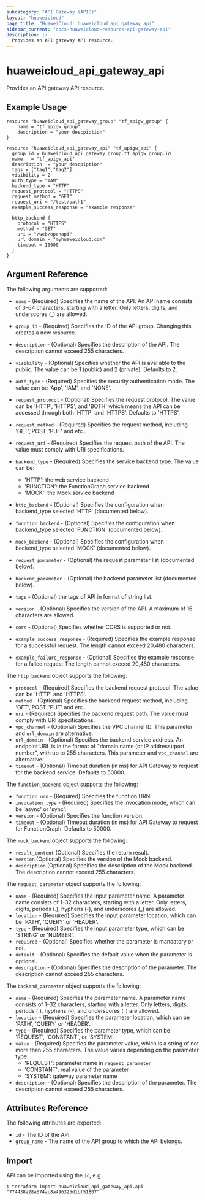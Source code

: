 ```yaml
---
subcategory: "API Gateway (APIG)"
layout: "huaweicloud"
page_title: "HuaweiCloud: huaweicloud_api_gateway_api"
sidebar_current: "docs-huaweicloud-resource-api-gateway-api"
description: |-
  Provides an API gateway API resource.
---
```


# huaweicloud\_api\_gateway\_api

Provides an API gateway API resource.

## Example Usage

```hcl
resource "huaweicloud_api_gateway_group" "tf_apigw_group" {
    name = "tf_apigw_group"
    description = "your descpiption"
}

resource "huaweicloud_api_gateway_api" "tf_apigw_api" {
  group_id = huaweicloud_api_gateway_group.tf_apigw_group.id
  name   = "tf_apigw_api"
  description  = "your descpiption"
  tags = ["tag1","tag2"]
  visibility = 2
  auth_type = "IAM"
  backend_type = "HTTP"
  request_protocol = "HTTPS"
  request_method = "GET"
  request_uri = "/test/path1"
  example_success_response = "example response"

  http_backend {
    protocol = "HTTPS"
    method = "GET"
    uri = "/web/openapi"
    url_domain = "myhuaweicloud.com"
    timeout = 10000
  }
}
```

## Argument Reference

The following arguments are supported:

* `name` - (Required) Specifies the name of the API. An API name consists of 3–64 characters,
    starting with a letter. Only letters, digits, and underscores (_) are allowed.

* `group_id` - (Required) Specifies the ID of the API group.
    Changing this creates a new resource.

* `description` - (Optional) Specifies the description of the API.
    The description cannot exceed 255 characters.

* `visibility` - (Optional) Specifies whether the API is available to the public.
    The value can be 1 (public) and 2 (private). Defaults to 2.

* `auth_type` - (Required) Specifies the security authentication mode.
     The value can be 'App', 'IAM', and 'NONE'.

* `request_protocol` - (Optional) Specifies the request protocol. The value can be 'HTTP', 'HTTPS', and 'BOTH'
    which means the API can be accessed through both 'HTTP' and 'HTTPS'. Defaults to 'HTTPS'.

* `request_method` - (Required) Specifies the request method, including 'GET','POST','PUT' and etc..

* `request_uri` - (Required) Specifies the request path of the API. The value must comply with URI specifications.

* `backend_type` - (Required) Specifies the service backend type. The value can be:
    - 'HTTP': the web service backend
    - 'FUNCTION': the FunctionGraph service backend
    - 'MOCK': the Mock service backend
  
* `http_backend` - (Optional) Specifies the configuration when backend_type selected 'HTTP' (documented below).
* `function_backend` - (Optional) Specifies the configuration when backend_type selected 'FUNCTION' (documented below).
* `mock_backend` - (Optional) Specifies the configuration when backend_type selected 'MOCK' (documented below).

* `request_parameter` - (Optional) the request parameter list (documented below).
* `backend_parameter` - (Optional) the backend parameter list (documented below).

* `tags` - (Optional) the tags of API in format of string list.

* `version` - (Optional) Specifies the version of the API. A maximum of 16 characters are allowed.

* `cors` - (Optional) Specifies whether CORS is supported or not.

* `example_success_response` - (Required) Specifies the example response for a successful request.
    The length cannot exceed 20,480 characters.

* `example_failure_response` - (Optional) Specifies the example response for a failed request
    The length cannot exceed 20,480 characters.

The `http_backend` object supports the following:

* `protocol` - (Required) Specifies the backend request protocol. The value can be 'HTTP' and 'HTTPS'.
* `method` - (Optional) Specifies the backend request method, including 'GET','POST','PUT' and etc..
* `uri` - (Required) Specifies the backend request path. The value must comply with URI specifications.
* `vpc_channel` - (Optional) Specifies the VPC channel ID. This parameter and `url_domain` are alternative.
* `url_domain` - (Optional) Specifies the backend service address. An endpoint URL is in the format of
     "domain name (or IP address):port number", with up to 255 characters. This parameter and `vpc_channel` are alternative.
* `timeout` - (Optional) Timeout duration (in ms) for API Gateway to request for the backend service. Defaults to 50000. 

The `function_backend` object supports the following:

* `function_urn` - (Required) Specifies the function URN.
* `invocation_type` - (Required) Specifies the invocation mode, which can be 'async' or 'sync'.
* `version` - (Optional) Specifies the function version.
* `timeout` - (Optional) Timeout duration (in ms) for API Gateway to request for FunctionGraph. Defaults to 50000.

The `mock_backend` object supports the following:

* `result_content` (Optional) Specifies the return result.
* `version` (Optional) Specifies the version of the Mock backend.
* `description` (Optional) Specifies the description of the Mock backend. The description cannot exceed 255 characters.

The `request_parameter` object supports the following:

* `name` - (Required) Specifies the input parameter name. A parameter name consists of 1–32 characters, starting with a letter.
    Only letters, digits, periods (.), hyphens (-), and underscores (_) are allowed.
* `location` - (Required) Specifies the input parameter location, which can be 'PATH', 'QUERY' or 'HEADER'.
* `type` - (Required) Specifies the input parameter type, which can be 'STRING' or 'NUMBER'.
* `required` - (Optional) Specifies whether the parameter is mandatory or not.
* `default` - (Optional) Specifies the default value when the parameter is optional.
* `description` - (Optional) Specifies the description of the parameter. The description cannot exceed 255 characters.

The `backend_parameter` object supports the following:

* `name` - (Required) Specifies the parameter name. A parameter name consists of 1–32 characters, starting with a letter.
    Only letters, digits, periods (.), hyphens (-), and underscores (_) are allowed.
* `location` - (Required) Specifies the parameter location, which can be 'PATH', 'QUERY' or 'HEADER'.
* `type` - (Required) Specifies the parameter type, which can be 'REQUEST', 'CONSTANT', or 'SYSTEM'.
* `value` - (Required) Specifies the parameter value, which is a string of not more than 255 characters.
    The value varies depending on the parameter type:
    - 'REQUEST': parameter name in `request_parameter`
    - 'CONSTANT': real value of the parameter
    - 'SYSTEM': gateway parameter name
* `description` - (Optional) Specifies the description of the parameter. The description cannot exceed 255 characters.

## Attributes Reference

The following attributes are exported:

* `id` - The ID of the API.
* `group_name` - The name of the API group to which the API belongs.

## Import

API can be imported using the `id`, e.g.

```
$ terraform import huaweicloud_api_gateway_api.api "774438a28a574ac8a496325d1bf51807"
```
